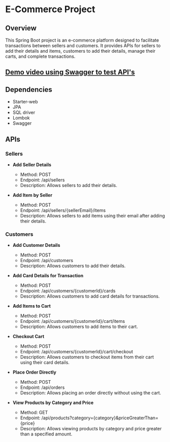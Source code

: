# E-Commerce Project

## Overview
This Spring Boot project is an e-commerce platform designed to facilitate transactions between sellers and customers. It provides APIs for sellers to add their details and items, customers to add their details, manage their carts, and complete transactions. 

## [Demo video using Swagger to test API's](https://drive.google.com/file/d/1SUsNK2uO5-dTuuIseB16b9iJTI11ftzq/view?usp=drivesdk)

## Dependencies
- Starter-web
- JPA
- SQL driver
- Lombok
- Swagger

## APIs

### Sellers
- **Add Seller Details**
  - Method: POST
  - Endpoint: /api/sellers
  - Description: Allows sellers to add their details.

- **Add Item by Seller**
  - Method: POST
  - Endpoint: /api/sellers/{sellerEmail}/items
  - Description: Allows sellers to add items using their email after adding their details.

### Customers
- **Add Customer Details**
  - Method: POST
  - Endpoint: /api/customers
  - Description: Allows customers to add their details.

- **Add Card Details for Transaction**
  - Method: POST
  - Endpoint: /api/customers/{customerId}/cards
  - Description: Allows customers to add card details for transactions.

- **Add Items to Cart**
  - Method: POST
  - Endpoint: /api/customers/{customerId}/cart/items
  - Description: Allows customers to add items to their cart.

- **Checkout Cart**
  - Method: POST
  - Endpoint: /api/customers/{customerId}/cart/checkout
  - Description: Allows customers to checkout items from their cart using their card details.

- **Place Order Directly**
  - Method: POST
  - Endpoint: /api/orders
  - Description: Allows placing an order directly without using the cart.

- **View Products by Category and Price**
  - Method: GET
  - Endpoint: /api/products?category={category}&priceGreaterThan={price}
  - Description: Allows viewing products by category and price greater than a specified amount.

